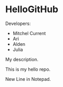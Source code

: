 # HelloGitHub

Developers:
* Mitchel Current
* Ari
* Alden
* Julia

My description.
  
This is my hello repo.


New Line in Notepad.